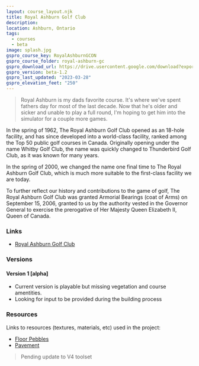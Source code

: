 ```yaml
---
layout: course_layout.njk
title: Royal Ashburn Golf Club
description: 
location: Ashburn, Ontario
tags: 
  - courses
  - beta
image: splash.jpg
gspro_course_key: RoyalAshburnGCON
gspro_course_folder: royal-ashburn-gc
gspro_download_url: https://drive.usercontent.google.com/download?export=download&id=1gE_GpQbSarGRqRg3rOURrn3zXbubGp02
gspro_version: beta-1.2
gspro_last_updated: "2023-03-28"
gspro_elevation_feet: "250"
---
```


> Royal Ashburn is my dads favorite course.  It's where we've spent fathers day for most of the last decade.  Now that he's older and sicker and unable to play a full round, I'm hoping to get him into the simulator for a couple more games.

In the spring of 1962, The Royal Ashburn Golf Club opened as an 18-hole facility, and has since developed into a world-class facility, ranked among the Top 50 public golf courses in Canada. Originally opening under the name Whitby Golf Club, the name was quickly changed to Thunderbird Golf Club, as it was known for many years.

In the spring of 2000, we changed the name one final time to The Royal Ashburn Golf Club, which is much more suitable to the first-class facility we are today.

To further reflect our history and contributions to the game of golf, The Royal Ashburn Golf Club was granted Armorial Bearings (coat of Arms) on September 15, 2006, granted to us by the authority vested in the Governor General to exercise the prerogative of Her Majesty Queen Elizabeth II, Queen of Canada.

### Links

- [Royal Ashburn Golf Club](https://royalashburngolfclub.com/)

### Versions

#### Version 1 [alpha]

- Current version is playable but missing vegetation and course amentities.
- Looking for input to be provided during the building process

### Resources

Links to resources (textures, materials, etc) used in the project:

- [Floor Pebbles](https://polyhaven.com/a/floor_pebbles_01)
- [Pavement](https://polyhaven.com/a/pavement_03)

> Pending update to V4 toolset